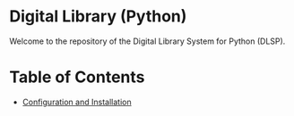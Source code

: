 # Digital Library (Python)
Welcome to the repository of the Digital Library System for Python (DLSP).

# Table of Contents
* [Configuration and Installation](https://github.com/hkamran80/digital_library/wiki/Configuration)

